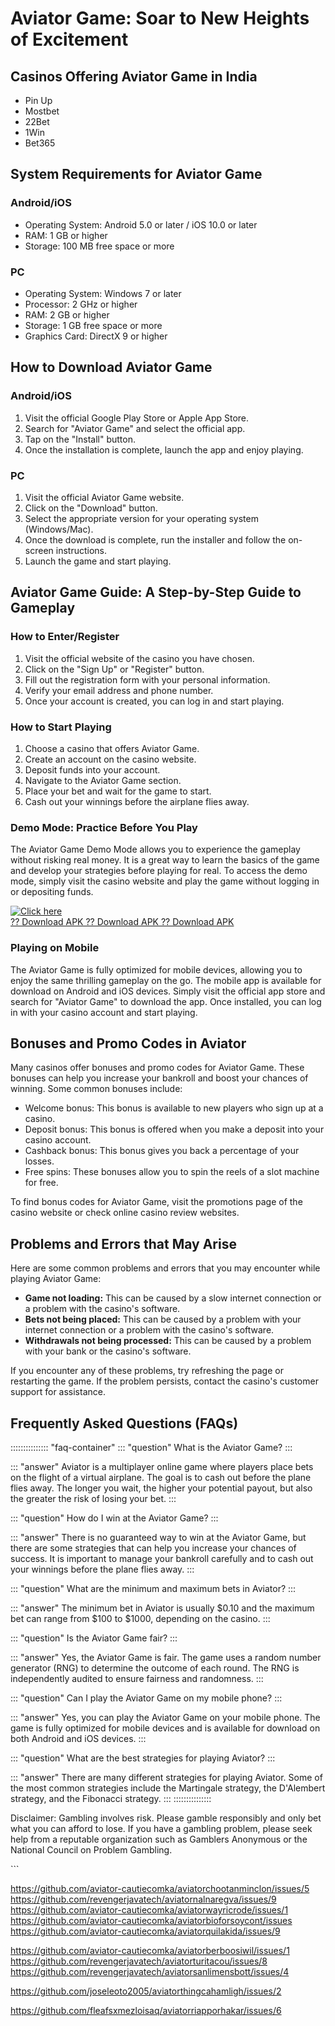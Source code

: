 # Aviator Game: Soar to New Heights of Excitement

## Casinos Offering Aviator Game in India

-   Pin Up
-   Mostbet
-   22Bet
-   1Win
-   Bet365

## System Requirements for Aviator Game

### Android/iOS

-   Operating System: Android 5.0 or later / iOS 10.0 or later
-   RAM: 1 GB or higher
-   Storage: 100 MB free space or more

### PC

-   Operating System: Windows 7 or later
-   Processor: 2 GHz or higher
-   RAM: 2 GB or higher
-   Storage: 1 GB free space or more
-   Graphics Card: DirectX 9 or higher

## How to Download Aviator Game

### Android/iOS

1.  Visit the official Google Play Store or Apple App Store.
2.  Search for "Aviator Game" and select the official app.
3.  Tap on the "Install" button.
4.  Once the installation is complete, launch the app and enjoy playing.

### PC

1.  Visit the official Aviator Game website.
2.  Click on the "Download" button.
3.  Select the appropriate version for your operating system
    (Windows/Mac).
4.  Once the download is complete, run the installer and follow the
    on-screen instructions.
5.  Launch the game and start playing.

## Aviator Game Guide: A Step-by-Step Guide to Gameplay

### How to Enter/Register

1.  Visit the official website of the casino you have chosen.
2.  Click on the "Sign Up" or "Register" button.
3.  Fill out the registration form with your personal information.
4.  Verify your email address and phone number.
5.  Once your account is created, you can log in and start playing.

### How to Start Playing

1.  Choose a casino that offers Aviator Game.
2.  Create an account on the casino website.
3.  Deposit funds into your account.
4.  Navigate to the Aviator Game section.
5.  Place your bet and wait for the game to start.
6.  Cash out your winnings before the airplane flies away.

### Demo Mode: Practice Before You Play

The Aviator Game Demo Mode allows you to experience the gameplay without
risking real money. It is a great way to learn the basics of the game
and develop your strategies before playing for real. To access the demo
mode, simply visit the casino website and play the game without logging
in or depositing funds.

[![Click
here](https://readscoops.com/wp-content/uploads/2023/03/Readscoop-aviator-1-1.jpg)](https://traff.sbs/deff?key=aviator+game+ka+link)\
[?? Download APK ?? Download APK ?? Download
APK](https://traff.sbs/deff?key=aviator+game+ka+link)

### Playing on Mobile

The Aviator Game is fully optimized for mobile devices, allowing you to
enjoy the same thrilling gameplay on the go. The mobile app is available
for download on Android and iOS devices. Simply visit the official app
store and search for "Aviator Game" to download the app. Once
installed, you can log in with your casino account and start playing.

## Bonuses and Promo Codes in Aviator

Many casinos offer bonuses and promo codes for Aviator Game. These
bonuses can help you increase your bankroll and boost your chances of
winning. Some common bonuses include:

-   Welcome bonus: This bonus is available to new players who sign up at
    a casino.
-   Deposit bonus: This bonus is offered when you make a deposit into
    your casino account.
-   Cashback bonus: This bonus gives you back a percentage of your
    losses.
-   Free spins: These bonuses allow you to spin the reels of a slot
    machine for free.

To find bonus codes for Aviator Game, visit the promotions page of the
casino website or check online casino review websites.

## Problems and Errors that May Arise

Here are some common problems and errors that you may encounter while
playing Aviator Game:

-   **Game not loading:** This can be caused by a slow internet
    connection or a problem with the casino\'s software.
-   **Bets not being placed:** This can be caused by a problem with your
    internet connection or a problem with the casino\'s software.
-   **Withdrawals not being processed:** This can be caused by a problem
    with your bank or the casino\'s software.

If you encounter any of these problems, try refreshing the page or
restarting the game. If the problem persists, contact the casino\'s
customer support for assistance.

## Frequently Asked Questions (FAQs)

::::::::::::::: \"faq-container\"
::: \"question\"
What is the Aviator Game?
:::

::: \"answer\"
Aviator is a multiplayer online game where players place bets on the
flight of a virtual airplane. The goal is to cash out before the plane
flies away. The longer you wait, the higher your potential payout, but
also the greater the risk of losing your bet.
:::

::: \"question\"
How do I win at the Aviator Game?
:::

::: \"answer\"
There is no guaranteed way to win at the Aviator Game, but there are
some strategies that can help you increase your chances of success. It
is important to manage your bankroll carefully and to cash out your
winnings before the plane flies away.
:::

::: \"question\"
What are the minimum and maximum bets in Aviator?
:::

::: \"answer\"
The minimum bet in Aviator is usually \$0.10 and the maximum bet can
range from \$100 to \$1000, depending on the casino.
:::

::: \"question\"
Is the Aviator Game fair?
:::

::: \"answer\"
Yes, the Aviator Game is fair. The game uses a random number generator
(RNG) to determine the outcome of each round. The RNG is independently
audited to ensure fairness and randomness.
:::

::: \"question\"
Can I play the Aviator Game on my mobile phone?
:::

::: \"answer\"
Yes, you can play the Aviator Game on your mobile phone. The game is
fully optimized for mobile devices and is available for download on both
Android and iOS devices.
:::

::: \"question\"
What are the best strategies for playing Aviator?
:::

::: \"answer\"
There are many different strategies for playing Aviator. Some of the
most common strategies include the Martingale strategy, the D\'Alembert
strategy, and the Fibonacci strategy.
:::
:::::::::::::::

Disclaimer: Gambling involves risk. Please gamble responsibly and only
bet what you can afford to lose. If you have a gambling problem, please
seek help from a reputable organization such as Gamblers Anonymous or
the National Council on Problem Gambling.

\`\`\`

https://github.com/aviator-cautiecomka/aviatorchootanminclon/issues/5
https://github.com/revengerjavatech/aviatornalnaregva/issues/9
https://github.com/aviator-cautiecomka/aviatorwayricrode/issues/1
https://github.com/aviator-cautiecomka/aviatorbioforsoycont/issues
https://github.com/aviator-cautiecomka/aviatorquilakida/issues/9



https://github.com/aviator-cautiecomka/aviatorberboosiwil/issues/1
https://github.com/revengerjavatech/aviatorturitacou/issues/8
https://github.com/revengerjavatech/aviatorsanlimensbott/issues/4

https://github.com/joseleoto2005/aviatorthingcahamligh/issues/2

https://github.com/fleafsxmezloisaq/aviatorriapporhakar/issues/6
